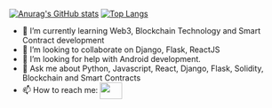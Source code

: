 [![Anurag's GitHub stats](https://github-readme-stats.vercel.app/api?username=webala&show_icons=true&theme=dark)](https://github.com/anuraghazra/github-readme-stats)
[![Top Langs](https://github-readme-stats.vercel.app/api/top-langs/?username=webala&show_icons=true&theme=dark)](https://github.com/anuraghazra/github-readme-stats)



- 🌱 I’m currently learning Web3, Blockchain Technology and Smart Contract development
- 👯 I’m looking to collaborate on Django, Flask, ReactJS
- 🤔 I’m looking for help with Android development.
- 💬 Ask me about Python, Javascript, React, Django, Flask, Solidity, Blockchain and Smart Contracts
- 📫 How to reach me: <a href="https://twitter.com/Webbie1001" target="blank"><img align="center" src="https://cdn.jsdelivr.net/npm/simple-icons@3.0.1/icons/twitter.svg" alt="" height="30" width="40" /></a>



